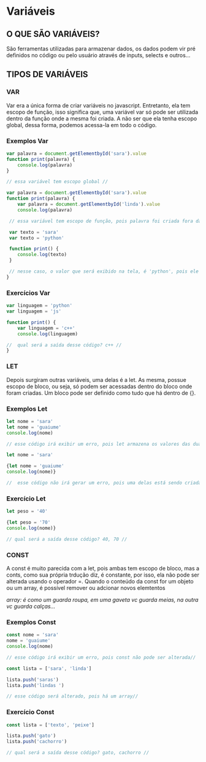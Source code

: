 # Variáveis 

## O QUE SÃO VARIÁVEIS?

São ferramentas utilizadas para armazenar dados, os dados podem vir pré definidos no código ou pelo usuário através de inputs, selects e outros...

## TIPOS DE VARIÁVEIS

### VAR 
Var era a única forma de criar variáveis no javascript. Entretanto, ela tem escopo de função, isso significa que, uma variável var só pode ser utilizada dentro da função onde a mesma foi criada. A não ser que ela tenha escopo global, dessa forma, podemos acessa-la em todo o código.

### Exemplos Var

``` javascript
var palavra = document.getElementbyId('sara').value
function print(palavra) {
    console.log(palavra)
}

// essa variável tem escopo global // 

var palavra = document.getElementbyId('sara').value
function print(palavra) {
    var palavra = document.getElementbyId('linda').value
    console.log(palavra)

 // essa variável tem escopo de função, pois palavra foi criada fora da função e palavra criada dentro, assim, o código só enxerga a variável palavra que existe dentro da função //

 var texto = 'sara'
 var texto = 'python'

 function print() {
    console.log(texto)
 }

 // nesse caso, o valor que será exibido na tela, é 'python', pois ele foi o último a ser criado //
}
```

### Exercícios Var

``` javascript
var linguagem = 'python'
var linguagem = 'js'

function print() {
    var linguagem = 'c++'
    console.log(linguagem)

//  qual será a saída desse código? c++ // 
}
```

### LET
Depois surgiram outras variáveis, uma delas é a let. As mesma, possue escopo de bloco, ou seja, só podem ser acessadas dentro do bloco onde foram criadas. Um bloco pode ser definido como tudo que há dentro de {}.

### Exemplos Let

``` javascript
let nome = 'sara'
let nome = 'guaiume'
console.log(nome)

// esse código irá exibir um erro, pois let armazena os valores das duas variáveis nome, diferente da var, que armazena apenas da última declarada //
```
``` javascript
let nome = 'sara'

{let nome = 'guaiume'
console.log(nome)}

//  esse código não irá gerar um erro, pois uma delas está sendo criada dentro de um bloco, na saída retornaria os dois valores, pois o let armazena todas as criações // 

```
### Exercício Let

``` javascript
let peso = '40'

{let peso = '70'
console.log(nome)}

// qual será a saída desse código? 40, 70 // 

```

### CONST
A const é muito parecida com a let, pois ambas tem escopo de bloco, mas a conts, como sua própria trdução diz, é constante, por isso, ela não pode ser alterada usando o operador =. Quando o conteúdo da const for um objeto ou um array, é possível remover ou adcionar novos elemtentos

*array: é como um guarda roupa, em uma gaveta vc guarda meias, na outra vc guarda calças...*

### Exemplos Const

``` javascript
const nome = 'sara'
nome = 'guaiume'
console.log(nome)

// esse código irá exibir um erro, pois const não pode ser alterada//
```

``` javascript
const lista = ['sara', 'linda']

lista.push('saras')
lista.push('lindas ')

// esse código será alterado, pois há um array//
```

### Exercício Const 

``` javascript
const lista = ['texto', 'peixe']

lista.push('gato')
lista.push('cachorro')

// qual será a saída desse código? gato, cachorro //
```



